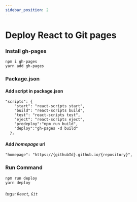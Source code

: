 ```yaml
---
sidebar_position: 2
---
```

# Deploy React to Git pages

### Install gh-pages
```terminal=
npm i gh-pages
yarn add gh-pages
```

### Package.json
#### Add script in package.json
```json=
"scripts": {
    "start": "react-scripts start",
    "build": "react-scripts build",
    "test": "react-scripts test",
    "eject": "react-scripts eject",
    "predeploy":"npm run build",
    "deploy":"gh-pages -d build"
  },
```

#### Add *homepage* url 
```json=
"homepage": "https://{githubId}.github.io/{repository}",
```

### Run Command
```terminal=
npm run deploy
yarn deploy
```

###### tags: `React`, `Git`